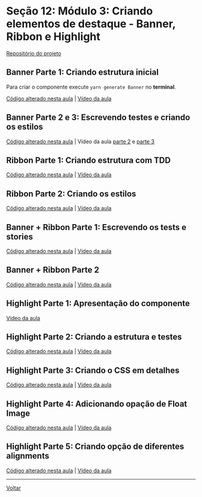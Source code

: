 # Seção 12: Módulo 3: Criando elementos de destaque - Banner, Ribbon e Highlight

[Repositório do projeto](https://github.com/caderno-dev/curso_udemy_react-avancado_client)

## Banner Parte 1: Criando estrutura inicial

Para criar o componente execute `yarn generate Banner` no **terminal**.

[Código alterado nesta aula](https://github.com/caderno-dev/curso_udemy_react-avancado_client/commit/510928eb7b6d65ff2ed7060178187af05b301e83) | [Vídeo da aula](https://www.udemy.com/course/react-avancado/learn/lecture/22153850#overview)

## Banner Parte 2 e 3: Escrevendo testes e criando os estilos

[Código alterado nesta aula](https://github.com/caderno-dev/curso_udemy_react-avancado_client/commit/f09ef3240bb93777d4b7c324b8304c0b6aecd616) | Vídeo da aula [parte 2](https://www.udemy.com/course/react-avancado/learn/lecture/22153854#overview) e [parte 3](https://www.udemy.com/course/react-avancado/learn/lecture/22153856#overview)

## Ribbon Parte 1: Criando estrutura com TDD

[Código alterado nesta aula](#) | [Vídeo da aula](#)

## Ribbon Parte 2: Criando os estilos

[Código alterado nesta aula](#) | [Vídeo da aula](#)

## Banner + Ribbon Parte 1: Escrevendo os tests e stories

[Código alterado nesta aula](#) | [Vídeo da aula](#)

## Banner + Ribbon Parte 2

[Código alterado nesta aula](#) | [Vídeo da aula](#)

## Highlight Parte 1: Apresentação do componente

[Vídeo da aula](#)

## Highlight Parte 2: Criando a estrutura e testes

[Código alterado nesta aula](#) | [Vídeo da aula](#)

## Highlight Parte 3: Criando o CSS em detalhes

[Código alterado nesta aula](#) | [Vídeo da aula](#)

## Highlight Parte 4: Adicionando opação de Float Image

[Código alterado nesta aula](#) | [Vídeo da aula](#)

## Highlight Parte 5: Criando opção de diferentes alignments

[Código alterado nesta aula](#) | [Vídeo da aula](#)


---

[Voltar](./README.md)
